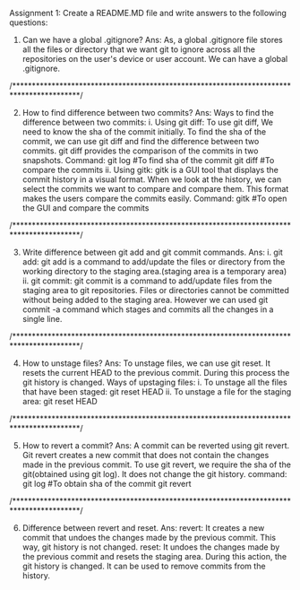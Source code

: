 Assignment 1: Create a README.MD file and write answers to the following questions:

1.  Can we have a global .gitignore?
Ans: 
    As, a global .gitignore file stores all the files or directory that we want git to     ignore across all the repositories on the user's device or user account. We can have a global .gitignore.

/*****************************************************************************************/

2. How to find difference between two commits?
Ans:
    Ways to find the difference between two commits:
    i. Using git diff: 
        To use git diff, We need to know the sha of the commit initially. To find the sha of the commit, we can use git diff and find the difference between two commits. git diff provides the comparison of the commits in two snapshots.
        Command:
        git log #To find sha of the commit
        git diff <sha> #To compare the commits
    ii. Using gitk:
        gitk is a GUI tool that displays the commit history in a visual format. When we look at the history, we can select the commits we want to compare and compare them. This format makes the users compare the commits easily. 
        Command:
        gitk #To open the GUI and compare the commits 

/*****************************************************************************************/

3. Write difference between git add and git commit commands.
Ans:
    i. git add:
            git add is a command to add/update the files or directory from the working directory to the staging area.(staging area is a temporary area)
    ii. git commit:
            git commit is a command to add/update files from the staging area to git repositories. Files or directories cannot be committed without being added to the staging area. However we can used git commit -a command which stages and commits all the changes in a single line.

/*****************************************************************************************/

4. How to unstage files?
Ans:
    To unstage files, we can use git reset. It resets the current HEAD to the previous commit. During this process the git history is changed.
    Ways of upstaging files:
    i. To unstage all the files that have been staged:
        git reset HEAD
    ii. To unstage a file for the staging area:
        git reset HEAD <fileName> 

/*****************************************************************************************/

5. How to revert a commit?
Ans:
    A commit can be reverted using git revert. Git revert creates a new commit that does not contain the changes made in the previous commit. To use git revert, we require the sha of the git(obtained using git log). It does not change the git history. 
    command:
    git log #To obtain sha of the commit
    git revert <sha>
    
/*****************************************************************************************/

6. Difference between revert and reset.
Ans: 
    revert: It creates a new commit that undoes the changes made by the previous commit. This way, git history is not changed.
    reset: It undoes the changes made by the previous commit and resets the staging area. During this action, the git history is changed. It can be used to remove commits from the history.


